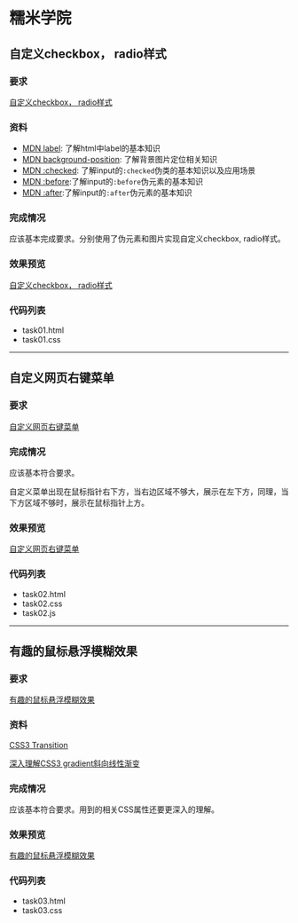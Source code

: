 # 糯米学院

## 自定义checkbox， radio样式

### 要求

[自定义checkbox， radio样式](http://ife.baidu.com/course/detail/id/23?t=1490620696985#learn)

### 资料

- [MDN label](https://developer.mozilla.org/en-US/docs/Web/HTML/Element/label): 了解html中label的基本知识
- [MDN background-position](https://developer.mozilla.org/en-US/docs/Web/CSS/background-position): 了解背景图片定位相关知识
- [MDN :checked](https://developer.mozilla.org/en-US/docs/Web/CSS/:checked): 了解input的`:checked`伪类的基本知识以及应用场景
- [MDN :before](https://developer.mozilla.org/en-US/docs/Web/CSS/::before):了解input的`:before`伪元素的基本知识
- [MDN :after](https://developer.mozilla.org/en-US/docs/Web/CSS/::after):了解input的`:after`伪元素的基本知识

### 完成情况

应该基本完成要求。分别使用了伪元素和图片实现自定义checkbox, radio样式。

### 效果预览

[自定义checkbox， radio样式](https://miraclezys.github.io/IFE/academy_nuomi/code/task01.html)

### 代码列表

* task01.html
* task01.css


---

## 自定义网页右键菜单

### 要求

[自定义网页右键菜单](http://ife.baidu.com/course/detail/id/26?t=1490693259217#learn)

### 完成情况

应该基本符合要求。

自定义菜单出现在鼠标指针右下方，当右边区域不够大，展示在左下方，同理，当下方区域不够时，展示在鼠标指针上方。

### 效果预览

[自定义网页右键菜单](https://miraclezys.github.io/IFE/academy_nuomi/code/task02.html)

### 代码列表

* task02.html
* task02.css
* task02.js


---

## 有趣的鼠标悬浮模糊效果

### 要求

[有趣的鼠标悬浮模糊效果](http://ife.baidu.com/course/detail/id/14)

### 资料

[CSS3 Transition](http://www.w3cplus.com/content/css3-transition)

[深入理解CSS3 gradient斜向线性渐变](http://www.zhangxinxu.com/wordpress/2013/09/%E6%B7%B1%E5%85%A5%E7%90%86%E8%A7%A3css3-gradient%E6%96%9C%E5%90%91%E7%BA%BF%E6%80%A7%E6%B8%90%E5%8F%98/)

### 完成情况

应该基本符合要求。用到的相关CSS属性还要更深入的理解。

### 效果预览

[有趣的鼠标悬浮模糊效果](https://miraclezys.github.io/IFE/academy_nuomi/code/task03.html)

### 代码列表

* task03.html
* task03.css